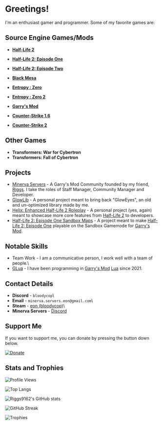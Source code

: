 # Greetings!
I'm an enthusiast gamer and programmer. Some of my favorite games are:

## Source Engine Games/Mods
- [**Half-Life 2**](https://store.steampowered.com/app/220/HalfLife_2)
- [**Half-Life 2: Episode One**](https://store.steampowered.com/app/380/HalfLife_2_Episode_One)
- [**Half-Life 2: Episode Two**](https://store.steampowered.com/app/420/HalfLife_2_Episode_Two)
- [**Black Mesa**](https://store.steampowered.com/app/362890/Black_Mesa)
- [**Entropy : Zero**](https://store.steampowered.com/app/714070/Entropy__Zero)
- [**Entropy : Zero 2**](https://store.steampowered.com/app/1583720/Entropy__Zero_2)

- [**Garry's Mod**](https://store.steampowered.com/app/4000/Garrys_Mod)

- [**Counter-Strike 1.6**](https://store.steampowered.com/app/10/CounterStrike)
- [**Counter-Strike 2**](https://store.steampowered.com/app/730/CounterStrike_2)
  
## Other Games
- **Transformers: War for Cybertron**
- **Transformers: Fall of Cybertron**
  
## Projects
- [Minerva Servers](https://minerva-servers.com/discord) - A Garry's Mod Community founded by my friend, [Riggs](https://github.com/riggs9162). I take the roles of Staff Manager, Community Manager and Developer.
- [GlowLib](https://steamcommunity.com/sharedfiles/filedetails/?id=3279071164) - A personal project meant to bring back "GlowEyes", an old and un-optimized library made by me.
- [Helix: Enhanced Half-Life 2 Roleplay](https://github.com/bloodycop7/ixehl2rp) - A personal project (yes, again) meant to showcase more core features from [Half-Life 2](https://store.steampowered.com/app/220/HalfLife_2/) to developers.
- [Half-Life 2: Episode One Sandbox Maps](https://steamcommunity.com/sharedfiles/filedetails/?id=3325998244) - A project meant to make [Half-Life 2: Episode One](https://store.steampowered.com/app/380/HalfLife_2_Episode_One/) playable on the Sandbox Gamemode for [Garry's Mod](https://store.steampowered.com/app/4000/Garrys_Mod/).

## Notable Skills
- Team Work - I am a communicative person, I work well with a team of people.\
- [G](https://store.steampowered.com/app/4000/Garrys_Mod/)[Lua](https://www.lua.org/) - I have been programming in [Garry's Mod](https://store.steampowered.com/app/4000/Garrys_Mod/) [Lua](https://www.lua.org/) since 2021.

## Contact Details
- **Discord** - `bloodycop`\
- **Email** - `minerva.servers.eon@gmail.com`\
- **Steam** - [eon (bloodycop)](https://steamcommunity.com/id/bloodycop/)\
- **Minerva Servers** - [Discord](https://minerva-servers.com/discord)

## Support Me
If you want to support me, you can donate by pressing the button down below.

[![Donate](https://img.shields.io/badge/Donate-PayPal-green.svg)](https://www.paypal.me/theb3ta)

## Stats and Trophies
![Profile Views](https://komarev.com/ghpvc/?username=bloodycop7&color=blue)

![Top Langs](https://github-readme-stats.vercel.app/api/top-langs/?username=bloodycop7&layout=compact&theme=dark)

![Riggs9162's GitHub stats](https://github-readme-stats.vercel.app/api?username=bloodycop7&show_icons=true&theme=dark)

![GitHub Streak](https://github-readme-streak-stats.herokuapp.com/?user=bloodycop7&theme=dark)

![Trophies](https://github-profile-trophy.vercel.app/?username=bloodycop7&theme=darkhub)
